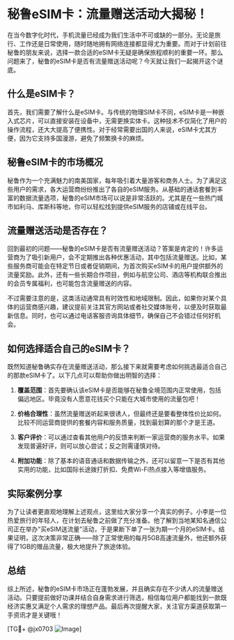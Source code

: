 # 秘鲁eSIM卡：流量赠送活动大揭秘！

在当今数字化时代，手机流量已经成为我们生活中不可或缺的一部分。无论是旅行、工作还是日常使用，随时随地拥有网络连接都显得尤为重要。而对于计划前往秘鲁的朋友来说，选择一款合适的eSIM卡无疑是确保旅程顺利的重要一环。那么问题来了，秘鲁的eSIM卡是否有流量赠送活动呢？今天就让我们一起揭开这个谜底。

## 什么是eSIM卡？

首先，我们需要了解什么是eSIM卡。与传统的物理SIM卡不同，eSIM卡是一种嵌入式芯片，可以直接安装在设备中，无需更换实体卡。这种技术不仅简化了用户的操作流程，还大大提高了便携性。对于经常需要出国的人来说，eSIM卡尤其方便，因为它支持多国漫游，避免了频繁换卡的麻烦。

## 秘鲁eSIM卡的市场概况

秘鲁作为一个充满魅力的南美国家，每年吸引着大量游客和商务人士。为了满足这些用户的需求，各大运营商纷纷推出了各自的eSIM服务。从基础的通话套餐到丰富的数据流量选项，秘鲁的eSIM市场可以说是非常活跃的。尤其是在一些热门城市如利马、库斯科等地，你可以轻松找到提供eSIM服务的店铺或在线平台。

## 流量赠送活动是否存在？

回到最初的问题——秘鲁的eSIM卡是否有流量赠送活动？答案是肯定的！许多运营商为了吸引新用户，会不定期推出各种优惠活动，其中包括流量赠送。比如，某些服务商可能会在特定节日或者促销期间，为首次购买eSIM卡的用户提供额外的流量奖励。此外，还有一些长期合作项目，例如与航空公司、酒店等机构联合推出的会员专属福利，也可能包含流量赠送的内容。

不过需要注意的是，这类活动通常具有时效性和地域限制。因此，如果你对某个具体的运营商感兴趣，建议提前关注其官方网站或者社交媒体账号，以便及时获取最新信息。同时，也可以通过电话客服咨询具体细节，确保自己不会错过任何好机会。

## 如何选择适合自己的eSIM卡？

既然知道秘鲁确实存在流量赠送活动，那么接下来就需要考虑如何挑选最适合自己的那款eSIM卡了。以下几点可以帮助你做出明智的选择：

1. **覆盖范围**：首先要确认该eSIM卡是否能够在秘鲁全境范围内正常使用，包括偏远地区。毕竟没有人愿意花钱买个只能在大城市使用的流量包吧！

2. **价格合理性**：虽然流量赠送听起来很诱人，但最终还是要看整体性价比如何。比较不同运营商提供的套餐内容和服务质量，找到最划算的那个才是王道。

3. **客户评价**：可以通过查看其他用户的反馈来判断一家运营商的服务水平。如果发现普遍好评，则可以放心尝试；反之则需谨慎对待。

4. **附加功能**：除了基本的语音通话和数据传输之外，还可以留意一下是否有其他实用的功能，比如国际长途拨打折扣、免费Wi-Fi热点接入等增值服务。

## 实际案例分享

为了让读者更直观地理解上述观点，这里给大家分享一个真实的例子。小李是一位热爱旅行的年轻人，在计划去秘鲁之前做了充分准备。他了解到当地某知名通信公司正在举办“买eSIM送流量”活动，于是果断下单了一张为期一个月的eSIM卡。结果证明，这次决策非常正确——除了正常使用的每月5GB高速流量外，他还额外获得了1GB的赠品流量，极大地提升了旅途体验。

## 总结

综上所述，秘鲁的eSIM卡市场正在蓬勃发展，并且确实存在不少诱人的流量赠送活动。只要提前做好功课并结合自身需求进行筛选，相信每位用户都能找到一款既经济实惠又满足个人需求的理想产品。最后再次提醒大家，关注官方渠道获取第一手资讯才是关键哦！

[TG💪+ @jx0703 ![Image](https://github.com/user-attachments/assets/dbca1d08-cadb-493c-b0ec-ad6f7a83f270)]